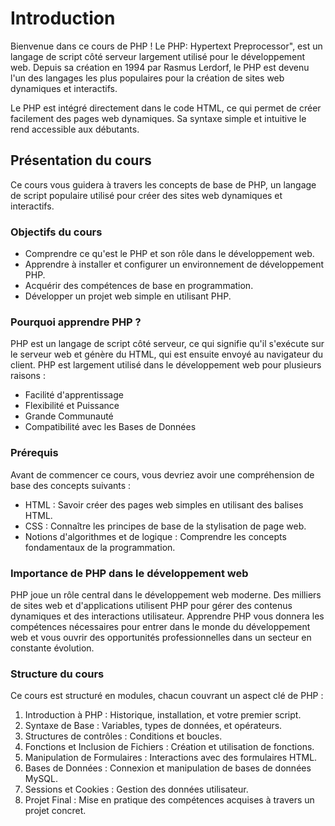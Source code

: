 # Introduction
Bienvenue dans ce cours de PHP ! Le PHP: Hypertext Preprocessor", est un langage de script côté serveur largement utilisé pour le développement web. Depuis sa création en 1994 par Rasmus Lerdorf, le PHP est devenu l'un des langages les plus populaires pour la création de sites web dynamiques et interactifs.

Le PHP est intégré directement dans le code HTML, ce qui permet de créer facilement des pages web dynamiques. Sa syntaxe simple et intuitive le rend accessible aux débutants.

<!-- a voir -->
## Présentation du cours
Ce cours vous guidera à travers les concepts de base de PHP, un langage de script populaire utilisé pour créer des sites web dynamiques et interactifs.

### Objectifs du cours
- Comprendre ce qu'est le PHP et son rôle dans le développement web.
- Apprendre à installer et configurer un environnement de développement PHP.
- Acquérir des compétences de base en programmation.
- Développer un projet web simple en utilisant PHP.

### Pourquoi apprendre PHP ?
PHP est un langage de script côté serveur, ce qui signifie qu'il s'exécute sur le serveur web et génère du HTML, qui est ensuite envoyé au navigateur du client. PHP est largement utilisé dans le développement web pour plusieurs raisons :
- Facilité d'apprentissage
- Flexibilité et Puissance
- Grande Communauté
- Compatibilité avec les Bases de Données

### Prérequis
Avant de commencer ce cours, vous devriez avoir une compréhension de base des concepts suivants :
- HTML : Savoir créer des pages web simples en utilisant des balises HTML.
- CSS : Connaître les principes de base de la stylisation de page web.
- Notions d'algorithmes et de logique : Comprendre les concepts fondamentaux de la programmation.

### Importance de PHP dans le développement web
PHP joue un rôle central dans le développement web moderne. Des milliers de sites web et d'applications utilisent PHP pour gérer des contenus dynamiques et des interactions utilisateur. Apprendre PHP vous donnera les compétences nécessaires pour entrer dans le monde du développement web et vous ouvrir des opportunités professionnelles dans un secteur en constante évolution.

### Structure du cours
Ce cours est structuré en modules, chacun couvrant un aspect clé de PHP :

1) Introduction à PHP : Historique, installation, et votre premier script.
2) Syntaxe de Base : Variables, types de données, et opérateurs.
3) Structures de contrôles : Conditions et boucles.
4) Fonctions et Inclusion de Fichiers : Création et utilisation de fonctions.
5) Manipulation de Formulaires : Interactions avec des formulaires HTML.
6) Bases de Données : Connexion et manipulation de bases de données MySQL.
7) Sessions et Cookies : Gestion des données utilisateur.
8) Projet Final : Mise en pratique des compétences acquises à travers un projet concret.